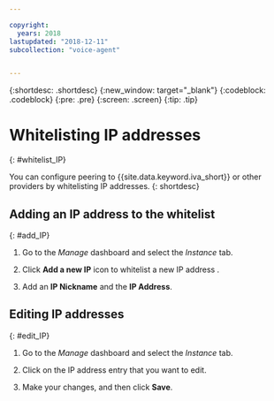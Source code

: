 ```yaml
---

copyright:
  years: 2018
lastupdated: "2018-12-11"
subcollection: "voice-agent"


---
```


{:shortdesc: .shortdesc}
{:new_window: target="_blank"}
{:codeblock: .codeblock}
{:pre: .pre}
{:screen: .screen}
{:tip: .tip}

# Whitelisting IP addresses
{: #whitelist_IP}

You can configure peering to {{site.data.keyword.iva_short}} or other providers by whitelisting IP addresses.
{: shortdesc}

## Adding an IP address to the whitelist
{: #add_IP}

1. Go to the _Manage_ dashboard and select the _Instance_ tab.

1. Click **Add a new IP** icon to whitelist a new IP address .

1. Add an **IP Nickname** and the **IP Address**.

## Editing IP addresses
{: #edit_IP}

1. Go to the _Manage_ dashboard and select the _Instance_ tab.

1. Click on the IP address entry that you want to edit.

1. Make your changes, and then click **Save**.
